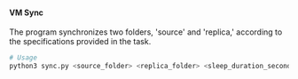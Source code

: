 #### VM Sync

The program synchronizes two folders, 'source' and 'replica,' according to the specifications provided in the task.

```bash
# Usage
python3 sync.py <source_folder> <replica_folder> <sleep_duration_seconds>
```
